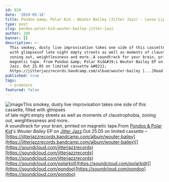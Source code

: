 ```yaml
---
id: 828
date: '2019-05-16'
title: Pondoo &amp; Polar Kid - Wouter Bailey (Jitter Jazz) - Loose Lips
type: post
slug: pondoo-polar-kid-wouter-bailey-jitter-jazz
author: 100
banner: []
description: >-
  This smokey, dusty live improvisation takes one side of this cassette, filled
  with glimpsesof late night empty streets as well as moments of claustrophobia,
  zoning out, weightlessness and more..A soundtrack for your brain, printed on
  magnetic tape. From Pondoo &amp; Polar Kid&#39;s Wouter Bailey EP on Jitter
  Jazz. Out 25.05 on limited cassette &#8211;
  https://jitterjazzrecords.bandcamp.com/album/wouter-bailey [...]Read More...
published: true
tags:
  - premiere
featured: false
---
```

![image](../undefined)This smokey, dusty live improvisation takes one side of this cassette, filled with glimpses  
of late night empty streets as well as moments of claustrophobia, zoning out, weightlessness and more..  
A soundtrack for your brain, printed on magnetic tape.From [Pondoo & Polar Kid](https://jitterjazzrecords.bandcamp.com/)'s _Wouter Bailey_ EP on [Jitter Jazz](http://www.jitterjazz.com/).Out 25.05 on limited cassette – [](https://jitterjazzrecords.bandcamp.com/album/wouter-bailey)[https://jitterjazzrecords.bandcamp.com/album/wouter-bailey](https://jitterjazzrecords.bandcamp.com/album/wouter-bailey)[](https://soundcloud.com/jitterjazzrecords)[https://soundcloud.com/jitterjazzrecords](https://soundcloud.com/jitterjazzrecords)[https://soundcloud.com/polarkid](https://soundcloud.com/polarkid)[](https://soundcloud.com/pondoo)[https://soundcloud.com/pondoo](https://soundcloud.com/pondoo)